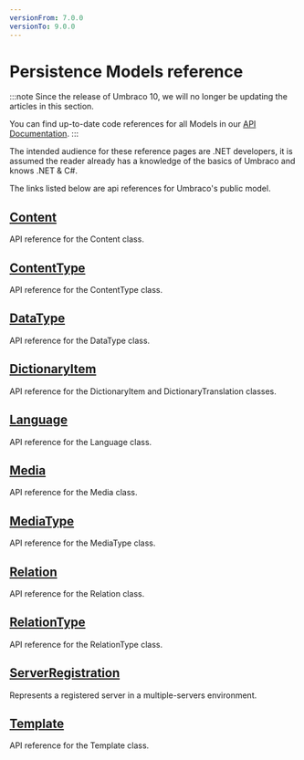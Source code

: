 ```yaml
---
versionFrom: 7.0.0
versionTo: 9.0.0
---
```


# Persistence Models reference

:::note
Since the release of Umbraco 10, we will no longer be updating the articles in this section.

You can find up-to-date code references for all Models in our [API Documentation](https://apidocs.umbraco.com/v10/csharp/api/Umbraco.Cms.Core.Models.html).
:::

The intended audience for these reference pages are .NET developers, it is assumed the reader already has a knowledge of the basics of Umbraco and knows .NET & C#.

The links listed below are api references for Umbraco's public model.

## [Content](Content.md)
API reference for the Content class.

## [ContentType](ContentType.md)
API reference for the ContentType class.

## [DataType](DataType.md)
API reference for the DataType class.

## [DictionaryItem](DictionaryItem.md)
API reference for the DictionaryItem and DictionaryTranslation classes.

## [Language](Language.md)
API reference for the Language class.

## [Media](Media.md)
API reference for the Media class.

## [MediaType](MediaType.md)
API reference for the MediaType class.

## [Relation](Relation.md)
API reference for the Relation class.

## [RelationType](RelationType.md)
API reference for the RelationType class.

## [ServerRegistration](ServerRegistration.md)
Represents a registered server in a multiple-servers environment.

## [Template](Template.md)
API reference for the Template class.
